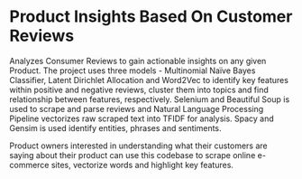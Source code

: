 # Product Insights Based On Customer Reviews
Analyzes Consumer Reviews to gain actionable insights on any given Product. The project uses three models - Multinomial Naïve Bayes Classifier, Latent Dirichlet Allocation and Word2Vec to identify key features within positive and negative reviews, cluster them into topics and find relationship between features, respectively. Selenium and Beautiful Soup is used to scrape and parse reviews and Natural Language Processing Pipeline vectorizes raw scraped text into TFIDF for analysis. Spacy and Gensim is used identify entities, phrases and sentiments.

Product owners interested in understanding what their customers are saying about their product can use this codebase
to scrape online e-commerce sites, vectorize words and highlight key features.
